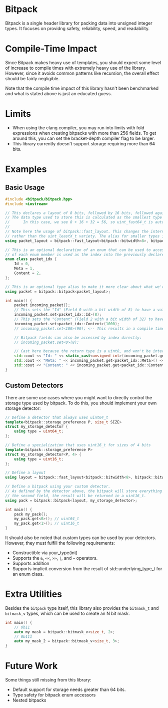 # Bitpack

Bitpack is a single header library for packing data into unsigned integer types. It focuses on providng safety, reliability, speed, and readability.

# Compile-Time Impact

Since Bitpack makes heavy use of templates, you should expect some level of increase to compile times with extremely heavy use of the library. However, since it avoids common patterns like recursion, the overall effect should be fairly negligible.

Note that the compile time impact of this library hasn't been benchmarked and what is stated above is just an educated guess.

# Limits

- When using the clang compiler, you may run into limits with fold expressions when creating bitpacks with more than 256 fields. To get around this, you can set the bracket-depth compiler flag to be larger.
- This library currently doesn't support storage requiring more than 64 bits.

# Examples

## Basic Usage
```cpp
#include <bitpack/bitpack.hpp>
#include <iostream>

// This declares a layout of 8 bits, followed by 16 bits, followed again by 32 bits.
// The data type used to store this is calculated as the smallest type that can store all of the input fields:
//      In this case, we see 8 + 16 + 32 = 56, so uint_fast64_t is automatically detected as the most appropriate storage type.
//
// Note here the usage of bitpack::fast_layout. This changes the internal types used to be the uint_fastX_t variety
// rather than the uint_leastX_t variety. The alias for smaller types is bitpack::small_layout.
using packet_layout = bitpack::fast_layout<bitpack::bitwidth<8>, bitpack::bitwidth<16>, bitpack::bitwidth<32>>;

// This is an optional declaration of an enum that can be used to access the individual bitpack fields, the value
// of each enum member is used as the index into the previously declared layout.
enum class packet_idx {
    Id = 0,
    Meta = 1,
    Content = 2,
};

// This is an optional type alias to make it more clear about what we're working with
using packet = bitpack::bitpack<packet_layout>;

int main() {
    packet incoming_packet{};
    // This sets the "Id" (Field 0 with a bit width of 8) to have a value of 8
    incoming_packet.set<packet_idx::Id>(8);
    // This sets the "Content" (Field 2 with a bit width of 32) to have a value of 1000
    incoming_packet.set<packet_idx::Content>(1000);
    // incoming_packet.set<100>(90); <-- This results in a compile time error

    // Bitpack fields can also be accessed by index directly:
    // incoming_packet.set<0>(8);

    // Cast here because the return type is a uint8, and won't be interpreted as a number when printing
    std::cout << "Id: " << static_cast<unsigned int>(incoming_packet.get<packet_idx::Id>()) << "\n"; // 8
    std::cout << "Meta: " << incoming_packet.get<packet_idx::Meta>() << "\n"; // 0
    std::cout << "Content: " << incoming_packet.get<packet_idx::Content>() << "\n"; // 1000
}
```

## Custom Detectors

There are some use cases where you might want to directly control the storage type used by bitpack. To do this, you should implement your own storage detector:

```cpp
// Define a detector that always uses uint64_t
template<bitpack::storage_preference P, size_t SIZE>
struct my_storage_detector {
    using type = uint64_t;
};

// Define a specialization that uses uint16_t for sizes of 4 bits
template<bitpack::storage_preference P>
struct my_storage_detector<P, 4> {
    using type = uint16_t;
};

// Define a layout
using layout = bitpack::fast_layout<bitpack::bitwidth<8>, bitpack::bitwidth<4>>

// Define a bitpack using your custom detector.
// As defined by the detector above, the bitpack will store everything in a single uint64_t, and when accessing
// the second field, the result will be returned in a uint16_t.
using pack = bitpack::bitpack<layout, my_storage_detector>;

int main() {
    pack my_pack{};
    my_pack.get<0>(); // uint64_t
    my_pack.get<1>(); // uint16_t
}
```

It should also be noted that custom types can be used by your detectors. However, they must fulfill the following requirements:
- Constructible via your_type(int)
- Supports the `&`, `<<`, `>>`, `|`, and `~` operators.
- Supports addition
- Supports implicit conversion from the result of std::underlying_type_t for an enum class.

# Extra Utilities

Besides the `bitpack` type itself, this library also provides the `bitmask_t` and `bitmask_v` types, which can be used to create an N bit mask.

```cpp
int main() {
    // 0b11
    auto my_mask = bitpack::bitmask_v<size_t, 2>;
    // 0b111
    auto my_mask_2 = bitpack::bitmask_v<size_t, 3>;
}
```

# Future Work

Some things still missing from this library:
- Default support for storage needs greater than 64 bits.
- Type safety for bitpack enum accessors
- Nested bitpacks